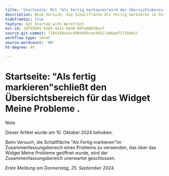 ```yaml
---
title: 'Startseite: Mit "Als Fertig markieren"wird der Übersichtsbereich für das Widget Meine Probleme geschlossen'
description: Beim Versuch, die Schaltfläche Als Fertig markieren im Zusammenfassungsbereich eines Problems zu verwenden, das über das Widget Meine Probleme geöffnet wurde, wird der Übersichtsbereich unerwartet geschlossen.
hidefromtoc: true
feature: Get Started with Workfront
exl-id: 3df55091-6285-4a15-9436-80fa08839acf
source-git-commit: 7194330acbc940d959cee30517a06adf272bb6c1
workflow-type: tm+mt
source-wordcount: '88'
ht-degree: 4%

---
```


# Startseite: &quot;Als fertig markieren&quot;schließt den Übersichtsbereich für das Widget Meine Probleme .

>[!NOTE]
>
>Dieser Artikel wurde am 10. Oktober 2024 behoben.

Beim Versuch, die Schaltfläche &quot;Als Fertig markieren&quot;im Zusammenfassungsbereich eines Problems zu verwenden, das über das Widget Meine Probleme geöffnet wurde, wird der Zusammenfassungsbereich unerwartet geschlossen.

_Erste Meldung am Donnerstag, 25. September 2024._
